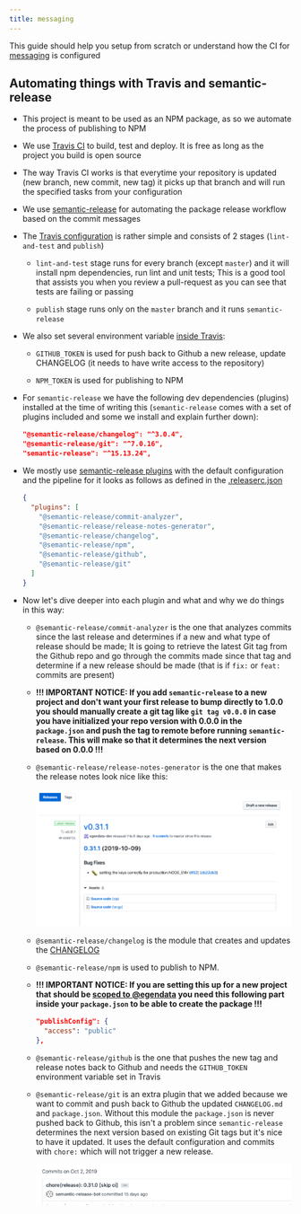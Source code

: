 ```yaml
---
title: messaging
---
```


This guide should help you setup from scratch or understand how the CI for [messaging](https://github.com/egendata/messaging) is configured

## Automating things with Travis and semantic-release

- This project is meant to be used as an NPM package, as so we automate the process of publishing to NPM

- We use [Travis CI](https://travis-ci.com/) to build, test and deploy. It is free as long as the project you build is open source

- The way Travis CI works is that everytime your repository is updated (new branch, new commit, new tag) it picks up that branch and will run the specified tasks from your configuration

- We use [semantic-release](https://github.com/semantic-release/semantic-release) for automating the package release workflow based on the commit messages

- The [Travis configuration](https://github.com/egendata/messaging/blob/master/.travis.yml) is rather simple and consists of 2 stages (`lint-and-test` and `publish`)

  - `lint-and-test` stage runs for every branch (except `master`) and it will install npm dependencies, run lint and unit tests; This is a good tool that assists you when you review a pull-request as you can see that tests are failing or passing

  - `publish` stage runs only on the `master` branch and it runs `semantic-release`

- We also set several environment variable [inside Travis](https://travis-ci.com/egendata/messaging/settings):

  - `GITHUB_TOKEN` is used for push back to Github a new release, update CHANGELOG (it needs to have write access to the repository)

  - `NPM_TOKEN` is used for publishing to NPM

- For `semantic-release` we have the following dev dependencies (plugins) installed at the time of writing this (`semantic-release` comes with a set of plugins included and some we install and explain further down):

  ```json
  "@semantic-release/changelog": "^3.0.4",
  "@semantic-release/git": "^7.0.16",
  "semantic-release": "^15.13.24",
  ```

- We mostly use [semantic-release plugins](https://semantic-release.gitbook.io/semantic-release/extending/plugins-list) with the default configuration and the pipeline for it looks as follows as defined in the [.releaserc.json](https://github.com/egendata/messaging/blob/master/.releaserc.json)

  ```json
  {
    "plugins": [
      "@semantic-release/commit-analyzer",
      "@semantic-release/release-notes-generator",
      "@semantic-release/changelog",
      "@semantic-release/npm",
      "@semantic-release/github",
      "@semantic-release/git"
    ]
  }
  ```

- Now let's dive deeper into each plugin and what and why we do things in this way:

  - `@semantic-release/commit-analyzer` is the one that analyzes commits since the last release and determines if a new and what type of release should be made; It is going to retrieve the latest Git tag from the Github repo and go through the commits made since that tag and determine if a new release should be made (that is if `fix:` or `feat:` commits are present)

  - **!!! IMPORTANT NOTICE: If you add `semantic-release` to a new project and don't want your first release to bump directly to 1.0.0 you should manually create a git tag like `git tag v0.0.0` in case you have initialized your repo version with 0.0.0 in the `package.json` and push the tag to remote before running `semantic-release`. This will make so that it determines the next version based on 0.0.0 !!!**

  - `@semantic-release/release-notes-generator` is the one that makes the release notes look nice like this:

    ![release notes](./release-notes.png)

  - `@semantic-release/changelog` is the module that creates and updates the [CHANGELOG](https://github.com/egendata/messaging/blob/master/CHANGELOG.md)

  - `@semantic-release/npm` is used to publish to NPM.

  - **!!! IMPORTANT NOTICE: If you are setting this up for a new project that should be [scoped to @egendata](https://www.npmjs.com/settings/egendata/packages) you need this following part inside your `package.json` to be able to create the package !!!**

    ```json
    "publishConfig": {
      "access": "public"
    },
    ```

  - `@semantic-release/github` is the one that pushes the new tag and release notes back to Github and needs the `GITHUB_TOKEN` environment variable set in Travis

  - `@semantic-release/git` is an extra plugin that we added because we want to commit and push back to Github the updated `CHANGELOG.md` and `package.json`. Without this module the `package.json` is never pushed back to Github, this isn't a problem since `semantic-release` determines the next version based on existing Git tags but it's nice to have it updated. It uses the default configuration and commits with `chore:` which will not trigger a new release.

    ![release notes](./semantic-git-commit.png)
